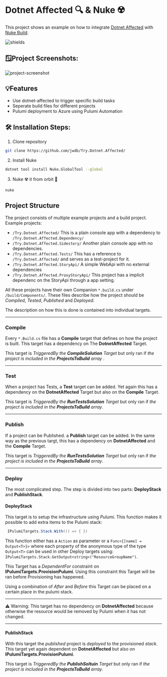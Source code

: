 # Dotnet Affected 🔍 &amp; Nuke ☢️


This project shows an example on how to integrate [Dotnet Affected](https://github.com/leonardochaia/dotnet-affected) with [Nuke Build](https://nuke.build/).

<img src="https://img.shields.io/github/actions/workflow/status/jwdb/Try.Dotnet.Affected/continuous.yml" alt="shields">

🪟Project Screenshots:
--
<img src="https://yuki.zip/s/j0ht48azcf.png" alt="project-screenshot" />

💡Features
--

*   Use dotnet-affected to trigger specific build tasks
*   Seperate build files for different projects
*   Pulumi deployment to Azure using Pulumi Automation

🛠️ Installation Steps:
--
1. Clone repository
```bash
git clone https://github.com/jwdb/Try.Dotnet.Affected/
```
2. Install Nuke
```bash
dotnet tool install Nuke.GlobalTool --global
```
3. Nuke ☢️ it from orbit 🚀

```bash
nuke
```

Project Structure
--
The project consists of multiple example projects and a build project.
Example projects:

* `/Try.Dotnet.Affected/` This is a plain console app with a dependency to `/Try.Dotnet.Affected.Dependency/`
* `/Try.Dotnet.Affected.Sidestory/` Another plain console app with no dependencies.
* `/Try.Dotnet.Affected.Tests/` This has a reference to `/Try.Dotnet.Affected/` and serves as a test-project for it.
* `/Try.Dotnet.Affected.StoryApi/` A simple WebApi with no external dependencies
* `/Try.Dotnet.Affected.ProxyStoryApi/` This project has a implicit dependenc on the StoryApi through a app setting.

All these projects have their own Companion `*.build.cs` under `/build/Components/`. These files describe how the project should be *Compiled*, *Tested*, *Published* and *Deployed*.

The description on how this is done is contained into individual targets.

---
### Compile
Every `*.Build.cs` file has a **Compile** target that defines on how the project is built. This target has a dependency on The **DotnetAffected** Target.

This target is *TriggeredBy the **CompileSolution** Target* but only ran if *the project is included in the **ProjectsToBuild** array* .

---
### Test
When a project has Tests, a **Test** target can be added. Yet again this has a dependency on the **DotnetAffected** Target but also on the **Compile** Target.

This target is *TriggeredBy the **RunTestsSolution** Target* but only ran if *the project is included in the **ProjectsToBuild** array*.

---
### Publish
If a project can be Published. a **Publish** target can be added. In the same way as the previous targt, this has a dependency on **DotnetAffected** and the **Compile** Target.

This target is *TriggeredBy the **RunTestsSolution** Target* but only ran if *the project is included in the **ProjectsToBuild** array*.

---

### Deploy
The most complicated step. The step is divided into two parts: **DeployStack** and **PublishStack**. 

#### **DeployStack**
This target is to setup the infrastructure using *Pulumi*.
This function makes it possible to add extra items to the Pulumi stack:
```csharp
 IPulumiTargets.Stack.With(() => { })
 ```
 This function either has a `Action` as parameter or a `Func<{[name] = Output<T>}>` where each property of the anonymous type of the type `Output<T>` can be used in other Deploy targets using: `IPulumiTargets.Stack.GetOutput<string>("ResourceGroupName")`.

This Target has a *DependentFor* constraint on **IPulumiTargets.ProvisionPulumi**. Using this constraint this Target will be ran before Provisioning has happened.

Using a combination of *After* and *Before* this Target can be placed on a certain place in the pulumi stack.

---
⚠️ Warning: This target has no dependency on **DotnetAffected** because otherwise the resource would be removed by Pulumi when it has not changed.

---
#### **PublishStack**
With this target the *published* project is *deployed* to the provisioned *stack*.
This target yet again dependent on **DotnetAffected** but also on **IPulumiTargets.ProvisionPulumi**.

This target is *TriggeredBy the **PublishSoltuin** Target* but only ran if *the project is included in the **ProjectsToBuild** array*.